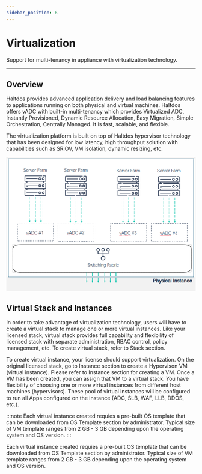 ```yaml
---
sidebar_position: 6
---
```


# Virtualization

Support for multi-tenancy in appliance with virtualization technology.

---

## Overview  

Haltdos provides advanced application delivery and load balancing features to applications running on both physical and virtual machines. Haltdos offers vADC with built-in multi-tenancy which provides Virtualized ADC, Instantly Provisioned, Dynamic Resource Allocation, Easy Migration, Simple Orchestration, Centrally Managed. It is fast, scalable, and flexible.  

The virtualization platform is built on top of Haltdos hypervisor technology that has been designed for low latency, high throughput solution with capabilities such as SRIOV, VM isolation, dynamic resizing, etc.  

![virtualization](/img/platform/v6/docs/virtualization.png)

##  Virtual Stack and Instances

In order to take advantage of virtualization technology, users will have to create a virtual stack to manage one or more virtual instances. Like your licensed stack, virtual stack provides full capability and flexibility of licensed stack with separate administration, RBAC control, policy management, etc. To create virtual stack, refer to Stack section.  

To create virtual instance, your license should support virtualization. On the original licensed stack, go to Instance section to create a Hypervison VM (virtual instance). Please refer to Instance section for creating a VM. Once a VM has been created, you can assign that VM to a virtual stack. You have flexibility of choosing one or more virtual instances from different host machines (hypervisors). These pool of virtual instances will be configured to run all Apps configured on the instance (ADC, SLB, WAF, LLB, DDOS, etc.).  
  

:::note
Each virtual instance created requies a pre-built OS template that can be downloaded from OS Template section by administrator. Typical size of VM template ranges from 2 GB - 3 GB depending upon the operating system and OS version.
:::
  
  
Each virtual instance created requies a pre-built OS template that can be downloaded from OS Template section by administrator. Typical size of VM template ranges from 2 GB - 3 GB depending upon the operating system and OS version.  